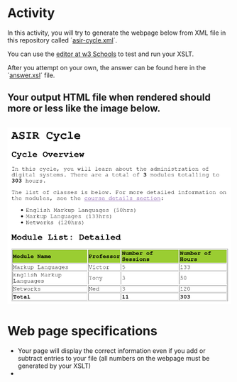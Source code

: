 # Activity
In this activity, you will try to generate the webpage below from XML file in this repository called ´[asir-cycle.xml](https://github.com/TonyTerrasa/xslt-basics-activity/blob/main/asir-cycle-activity/asir-cycle.xml)´.


You can use the [editor at w3 Schools](https://www.w3schools.com/xml/tryxslt.asp?xmlfile=cdcatalog&xsltfile=cdcatalog) to test and run your XSLT. 


After you attempt on your own, the answer can be found here in the ´[answer.xsl](https://github.com/TonyTerrasa/xslt-basics-activity/blob/main/asir-cycle-activity/answer.xsl)´ file.


Your output HTML file when rendered should more or less like the image below. 
---
![Desired Result](https://github.com/TonyTerrasa/xslt-basics-activity/blob/main/asir-cycle-activity/asir-cycle.png)
---



# Web page specifications
- Your page will display the correct information even if you add or subtract entries to your file (all numbers on the webpage must be generated by your XSLT)
- 

